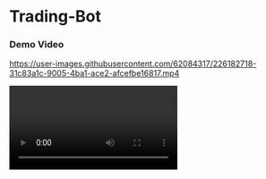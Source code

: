 # Trading-Bot

### Demo Video
https://user-images.githubusercontent.com/62084317/226182718-31c83a1c-9005-4ba1-ace2-afcefbe16817.mp4

<video source="https://user-images.githubusercontent.com/62084317/226183356-c8c84d2b-4290-4ab9-8ede-335ad070bffc.mp4">


https://user-images.githubusercontent.com/62084317/226183356-c8c84d2b-4290-4ab9-8ede-335ad070bffc.mp4



This is a trading advisor bot created with C++. It guides users through their trading proces, providing help commands (explanation of the different commands), shows the current available products to do trading on, calculate statistics such as min, max, median, avg for the user, prediction that tells the user if they should ask, bid or do nothing for that currency. It also includes a function, time, which tells the user which timestamp they are currently at, and a step function to move on to the next timestamp.

### How to run:
1) g++ --std=c++11 MerkelMain.cpp tradingBot.cpp CSVReader.cpp main.cpp OrderBook.cpp OrderBookEntry.cpp Wallet.cpp
2) ./a.out

